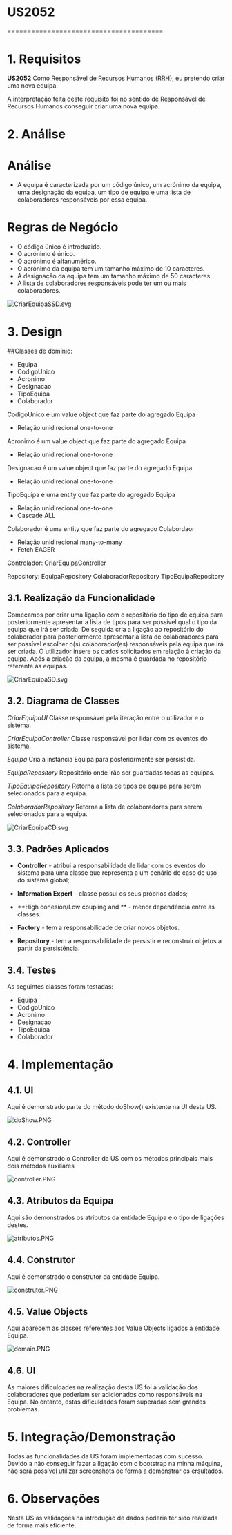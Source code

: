 # US2052
=======================================


# 1. Requisitos

**US2052** Como Responsável de Recursos Humanos (RRH), eu pretendo criar uma nova equipa.

A interpretação feita deste requisito foi no sentido de Responsável de Recursos Humanos conseguir criar uma nova equipa.

# 2. Análise

# Análise

* A equipa é caracterizada por um código único, um acrónimo da equipa, uma designação da equipa, um tipo de equipa e uma lista de colaboradores responsáveis por essa equipa.

# Regras de Negócio

* O código único é introduzido.
* O acrónimo é único.
* O acrónimo é alfanumérico.
* O acrónimo da equipa tem um tamanho máximo de 10 caracteres.
* A designação da equipa tem um tamanho máximo de 50 caracteres.
* A lista de colaboradores responsáveis pode ter um ou mais colaboradores.


![CriarEquipaSSD.svg](CriarEquipaSSD.svg)


# 3. Design

##Classes de domínio:

* Equipa
* CodigoUnico
* Acronimo
* Designacao
* TipoEquipa
* Colaborador

CodigoUnico é um value object que faz parte do agregado Equipa

* Relação unidirecional one-to-one

Acronimo é um value object que faz parte do agregado Equipa

* Relação unidirecional one-to-one

Designacao é um value object que faz parte do agregado Equipa

* Relação unidirecional one-to-one

TipoEquipa é uma entity que faz parte do agregado Equipa

* Relação unidirecional one-to-one
* Cascade ALL

Colaborador é uma entity que faz parte do agregado Colabordaor

* Relação unidirecional many-to-many
* Fetch EAGER

Controlador: CriarEquipaController

Repository: EquipaRepository
	    ColaboradorRepository
	    TipoEquipaRepository

## 3.1. Realização da Funcionalidade

Comecamos por criar uma ligação com o repositório do tipo de equipa para posteriormente apresentar a lista de tipos para ser possível qual o tipo da equipa que irá ser criada.
De seguida cria a ligação ao repositório do colaborador para posteriormente apresentar a lista de colaboradores para ser possível escolher o(s) colaborador(es) responsáveis pela equipa que irá ser criada.
O utilizador insere os dados solicitados em relação à criação da equipa.
Após a criação da equipa, a mesma é guardada no repositório referente às equipas.


![CriarEquipaSD.svg](CriarEquipaSD.svg)

## 3.2. Diagrama de Classes

*CriarEquipaUI*
Classe responsável pela iteração entre o utilizador e o sistema.

*CriarEquipaController*
Classe responsável por lidar com os eventos do sistema.

*Equipa*
Cria a instância Equipa para posteriormente ser persistida.

*EquipaRepository*
Repositório onde irão ser guardadas todas as equipas.

*TipoEquipaRepository*
Retorna a lista de tipos de equipa para serem selecionados para a equipa.

*ColaboradorRepository*
Retorna a lista de colaboradores para serem selecionados para a equipa.


![CriarEquipaCD.svg](CriarEquipaCD.svg)

## 3.3. Padrões Aplicados


* **Controller** - atribui a responsabilidade de lidar com os eventos do sistema para uma classe que representa a um cenário de caso de uso do sistema global;

* **Information Expert** - classe possui os seus próprios dados;

* **High cohesion/Low coupling and ** - menor dependência entre as classes.

* **Factory** - tem a responsabilidade de criar novos objetos.

* **Repository** - tem a responsabilidade de persistir e reconstruir objetos a partir da persistência.


## 3.4. Testes

As seguintes classes foram testadas:

* Equipa
* CodigoUnico
* Acronimo
* Designacao
* TipoEquipa
* Colaborador

# 4. Implementação

## 4.1. UI
Aqui é demonstrado parte do método doShow() existente na UI desta US.

![doShow.PNG](doShow.PNG)

## 4.2. Controller
Aqui é demonstrado o Controller da US com os métodos principais mais dois métodos auxiliares

![controller.PNG](controller.PNG)

## 4.3. Atributos da Equipa
Aqui são demonstrados os atributos da entidade Equipa e o tipo de ligações destes.

![atributos.PNG](atributos.PNG)

## 4.4. Construtor
Aqui é demonstrado o construtor da entidade Equipa.

![construtor.PNG](construtor.PNG)

## 4.5. Value Objects
Aqui aparecem as classes referentes aos Value Objects ligados à entidade Equipa.

![domain.PNG](domain.PNG)

## 4.6. UI
As maiores dificuldades na realização desta US foi a validação dos colaboradores que poderiam ser adicionados como responsáveis na Equipa.
No entanto, estas dificuldades foram superadas sem grandes problemas.

# 5. Integração/Demonstração

Todas as funcionalidades da US foram implementadas com sucesso. Devido a não conseguir fazer a ligação com o bootstrap na minha máquina,
não será possível utilizar screenshots de forma a demonstrar os ersultados.

# 6. Observações

Nesta US as validações na introdução de dados poderia ter sido realizada de forma mais eficiente.

